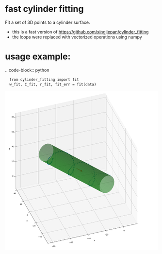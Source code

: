 # fast cylinder fitting

Fit a set of 3D points to a cylinder surface.
 - this is a fast version of https://github.com/xingjiepan/cylinder_fitting
 - the loops were replaced with vectorized operations using numpy

# usage example:

.. code-block:: python

      from cylinder_fitting import fit
      w_fit, C_fit, r_fit, fit_err = fit(data)

![cylinder and data points](./assets/cylinder_fitting.png)

